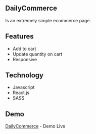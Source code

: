 
## DailyCommerce

Is an extremely simple ecommerce page.

## Features
 - Add to cart
 - Update quantity on cart
 - Responsive

## Technology 

 - Javascript
 - React.js
 - SASS

## Demo
[DailyCommerce] - Demo Live

[DailyCommerce]: <http://dailycommerce.akhmadfauzi.com>